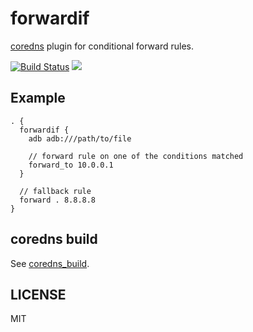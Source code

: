 # forwardif

[coredns][] plugin for conditional forward rules.

[![Build Status](https://travis-ci.org/b4fun/forwardif.svg)](https://travis-ci.org/b4fun/forwardif)
[![](https://godoc.org/github.com/b4fun/forwardif?status.svg)](http://godoc.org/github.com/b4fun/forwardif)

[coredns]: https://coredns.io/

## Example

```
. {
  forwardif {
    adb adb:///path/to/file

    // forward rule on one of the conditions matched
    forward_to 10.0.0.1
  }

  // fallback rule
  forward . 8.8.8.8
}
```

## coredns build

See [coredns_build](https://github.com/b4fun/coredns_build).

## LICENSE

MIT
